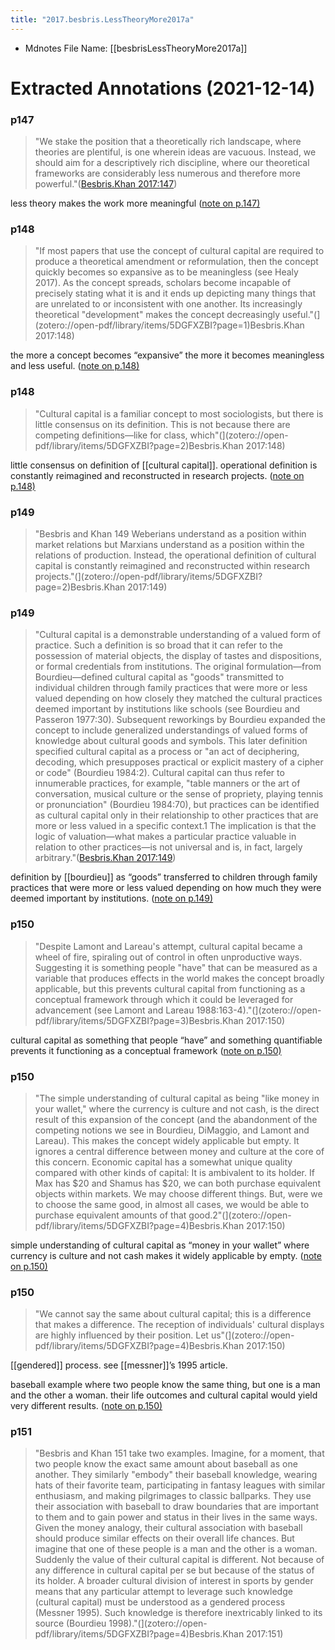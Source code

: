 ```yaml
---
title: "2017.besbris.LessTheoryMore2017a"
---
```

* Mdnotes File Name: [[besbrisLessTheoryMore2017a]]

# Extracted Annotations (2021-12-14)

### p147

> "We stake the position that a theoretically rich landscape, where theories are plentiful, is one wherein ideas are vacuous. Instead, we should aim for a descriptively rich discipline, where our theoretical frameworks are considerably less numerous and therefore more powerful."([Besbris.Khan 2017:147](zotero://open-pdf/library/items/5DGFXZBI?page=1))

 less theory makes the work more meaningful ([note on p.147) ](zotero://open-pdf/library/items/5DGFXZBI?page=1)

### p148

> "If most papers that use the concept of cultural capital are required to produce a theoretical amendment or reformulation, then the concept quickly becomes so expansive as to be meaningless (see Healy 2017). As the concept spreads, scholars become incapable of precisely stating what it is and it ends up depicting many things that are unrelated to or inconsistent with one another. Its increasingly theoretical "development" makes the concept decreasingly useful."(](zotero://open-pdf/library/items/5DGFXZBI?page=1)Besbris.Khan 2017:148)

 the more a concept becomes “expansive” the more it becomes meaningless and less useful. ([note on p.148) ](zotero://open-pdf/library/items/5DGFXZBI?page=2)

### p148

> "Cultural capital is a familiar concept to most sociologists, but there is little consensus on its definition. This is not because there are competing definitions—like for class, which"(](zotero://open-pdf/library/items/5DGFXZBI?page=2)Besbris.Khan 2017:148)

 little consensus on definition of [[cultural capital]]. operational definition is constantly reimagined and reconstructed in research projects.  ([note on p.148) ](zotero://open-pdf/library/items/5DGFXZBI?page=2)

### p149

> "Besbris and Khan 149 Weberians understand as a position within market relations but Marxians understand as a position within the relations of production. Instead, the operational definition of cultural capital is constantly reimagined and reconstructed within research projects."(](zotero://open-pdf/library/items/5DGFXZBI?page=2)Besbris.Khan 2017:149)

### p149

> "Cultural capital is a demonstrable understanding of a valued form of practice. Such a definition is so broad that it can refer to the possession of material objects, the display of tastes and dispositions, or formal credentials from institutions. The original formulation—from Bourdieu—defined cultural capital as "goods" transmitted to individual children through family practices that were more or less valued depending on how closely they matched the cultural practices deemed important by institutions like schools (see Bourdieu and Passeron 1977:30). Subsequent reworkings by Bourdieu expanded the concept to include generalized understandings of valued forms of knowledge about cultural goods and symbols. This later definition specified cultural capital as a process or "an act of deciphering, decoding, which presupposes practical or explicit mastery of a cipher or code" (Bourdieu 1984:2). Cultural capital can thus refer to innumerable practices, for example, "table manners or the art of conversation, musical culture or the sense of propriety, playing tennis or pronunciation" (Bourdieu 1984:70), but practices can be identified as cultural capital only in their relationship to other practices that are more or less valued in a specific context.1 The implication is that the logic of valuation—what makes a particular practice valuable in relation to other practices—is not universal and is, in fact, largely arbitrary."([Besbris.Khan 2017:149](zotero://open-pdf/library/items/5DGFXZBI?page=3))

 definition by [[bourdieu]] as “goods” transferred to children through family practices that were more or less valued depending on how much they were deemed important by institutions.  ([note on p.149) ](zotero://open-pdf/library/items/5DGFXZBI?page=3)

### p150

> "Despite Lamont and Lareau's attempt, cultural capital became a wheel of fire, spiraling out of control in often unproductive ways. Suggesting it is something people "have" that can be measured as a variable that produces effects in the world makes the concept broadly applicable, but this prevents cultural capital from functioning as a conceptual framework through which it could be leveraged for advancement (see Lamont and Lareau 1988:163-4)."(](zotero://open-pdf/library/items/5DGFXZBI?page=3)Besbris.Khan 2017:150)

 cultural capital as something that people “have” and something quantifiable prevents it functioning as a conceptual framework  ([note on p.150) ](zotero://open-pdf/library/items/5DGFXZBI?page=4)

### p150

> "The simple understanding of cultural capital as being "like money in your wallet," where the currency is culture and not cash, is the direct result of this expansion of the concept (and the abandonment of the competing notions we see in Bourdieu, DiMaggio, and Lamont and Lareau). This makes the concept widely applicable but empty. It ignores a central difference between money and culture at the core of this concern. Economic capital has a somewhat unique quality compared with other kinds of capital: It is ambivalent to its holder. If Max has $20 and Shamus has $20, we can both purchase equivalent objects within markets. We may choose different things. But, were we to choose the same good, in almost all cases, we would be able to purchase equivalent amounts of that good.2"(](zotero://open-pdf/library/items/5DGFXZBI?page=4)Besbris.Khan 2017:150)

 simple understanding of cultural capital as “money in your wallet” where currency is culture and not cash makes it widely applicable by empty.  ([note on p.150) ](zotero://open-pdf/library/items/5DGFXZBI?page=4)

### p150

> "We cannot say the same about cultural capital; this is a difference that makes a difference. The reception of individuals' cultural displays are highly influenced by their position. Let us"(](zotero://open-pdf/library/items/5DGFXZBI?page=4)Besbris.Khan 2017:150)

 [[gendered]] process. see [[messner]]’s 1995 article. 

baseball example where two people know the same thing, but one is a man and the other a woman. their life outcomes and cultural capital would yield very different results.  ([note on p.150) ](zotero://open-pdf/library/items/5DGFXZBI?page=4)

### p151

> "Besbris and Khan 151 take two examples. Imagine, for a moment, that two people know the exact same amount about baseball as one another. They similarly "embody" their baseball knowledge, wearing hats of their favorite team, participating in fantasy leagues with similar enthusiasm, and making pilgrimages to classic ballparks. They use their association with baseball to draw boundaries that are important to them and to gain power and status in their lives in the same ways. Given the money analogy, their cultural association with baseball should produce similar effects on their overall life chances. But imagine that one of these people is a man and the other is a woman. Suddenly the value of their cultural capital is different. Not because of any difference in cultural capital per se but because of the status of its holder. A broader cultural division of interest in sports by gender means that any particular attempt to leverage such knowledge (cultural capital) must be understood as a gendered process (Messner 1995). Such knowledge is therefore inextricably linked to its source (Bourdieu 1998)."(](zotero://open-pdf/library/items/5DGFXZBI?page=4)Besbris.Khan 2017:151)

